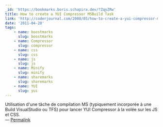 ```yaml
---
_id: 'https://bookmarks.boris.schapira.dev/?ZqyZRw'
title: How to create a YUI Compressor MSBuild Task
link: 'http://coderjournal.com/2008/05/how-to-create-a-yui-compressor-msbuild-task'
date: '2011-04-28'
tags:
    - name: boostmarks
      slug: boostmarks
    - name: Compressor
      slug: compressor
    - name: css
      slug: css
    - name: js
      slug: js
    - name: Minify
      slug: minify
    - name: sharemarks
      slug: sharemarks
    - name: YUI
      slug: yui
---
```


Utilisation d'une tâche de compilation MS (typiquement incorporée à une Build
VisualStudio ou TFS) pour lancer YUI Compressor à la volée sur les JS et CSS.
<br>&#8212;
<a href="https://bookmarks.boris.schapira.dev/?ZqyZRw" title="Permalink">Permalink</a>
